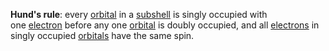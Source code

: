 **Hund's rule**: every [orbital](https://www.chem.purdue.edu/jmol/gloss/orbital.html) in a [subshell](https://www.chem.purdue.edu/jmol/gloss/subshell.html) is singly occupied with one [electron](https://www.chem.purdue.edu/jmol/gloss/electron.html) before any one [orbital](https://www.chem.purdue.edu/jmol/gloss/orbital.html) is doubly occupied, and all [electrons](https://www.chem.purdue.edu/jmol/gloss/electron.html) in singly occupied [orbitals](https://www.chem.purdue.edu/jmol/gloss/orbital.html) have the same spin.